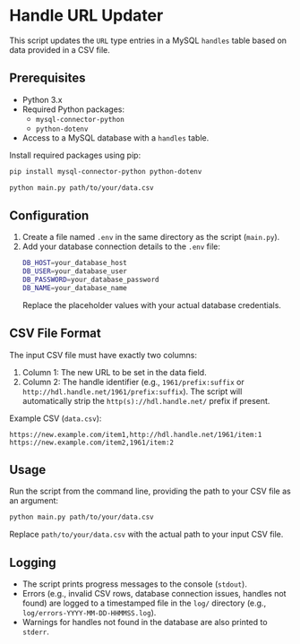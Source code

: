 # Handle URL Updater

This script updates the `URL` type entries in a MySQL `handles` table based on data provided in a CSV file.

## Prerequisites

*   Python 3.x
*   Required Python packages:
    *   `mysql-connector-python`
    *   `python-dotenv`
*   Access to a MySQL database with a `handles` table.

Install required packages using pip:
```bash
pip install mysql-connector-python python-dotenv
```

```bash
python main.py path/to/your/data.csv
```

## Configuration

1. Create a file named `.env` in the same directory as the script (`main.py`).
2. Add your database connection details to the `.env` file:
   ```bash
   DB_HOST=your_database_host
   DB_USER=your_database_user
   DB_PASSWORD=your_database_password
   DB_NAME=your_database_name
    ```
    Replace the placeholder values with your actual database credentials.

## CSV File Format

The input CSV file must have exactly two columns:

1. Column 1: The new URL to be set in the data field.
2. Column 2: The handle identifier (e.g., `1961/prefix:suffix` or `http://hdl.handle.net/1961/prefix:suffix`). The script will automatically strip the `http(s)://hdl.handle.net/` prefix if present.

Example CSV (`data.csv`):
```csv
https://new.example.com/item1,http://hdl.handle.net/1961/item:1
https://new.example.com/item2,1961/item:2
```

## Usage

Run the script from the command line, providing the path to your CSV file as an argument:
```bash
python main.py path/to/your/data.csv
```
Replace `path/to/your/data.csv` with the actual path to your input CSV file.

## Logging

* The script prints progress messages to the console (`stdout`).
* Errors (e.g., invalid CSV rows, database connection issues, handles not found) are logged to a timestamped file in the `log/` directory (e.g., `log/errors-YYYY-MM-DD-HHMMSS.log`).
* Warnings for handles not found in the database are also printed to `stderr`.